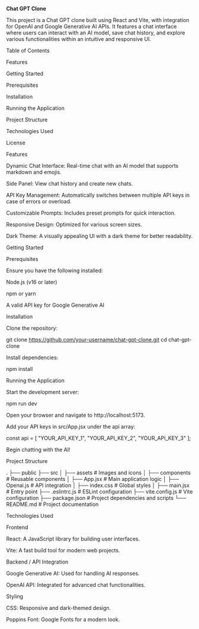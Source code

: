 **Chat GPT Clone**

This project is a Chat GPT clone built using React and Vite, with integration for OpenAI and Google Generative AI APIs. It features a chat interface where users can interact with an AI model, save chat history, and explore various functionalities within an intuitive and responsive UI.

Table of Contents

Features

Getting Started

Prerequisites

Installation

Running the Application

Project Structure

Technologies Used

License

Features

Dynamic Chat Interface: Real-time chat with an AI model that supports markdown and emojis.

Side Panel: View chat history and create new chats.

API Key Management: Automatically switches between multiple API keys in case of errors or overload.

Customizable Prompts: Includes preset prompts for quick interaction.

Responsive Design: Optimized for various screen sizes.

Dark Theme: A visually appealing UI with a dark theme for better readability.

Getting Started

Prerequisites

Ensure you have the following installed:

Node.js (v16 or later)

npm or yarn

A valid API key for Google Generative AI

Installation

Clone the repository:

git clone https://github.com/your-username/chat-gpt-clone.git
cd chat-gpt-clone

Install dependencies:

npm install

Running the Application

Start the development server:

npm run dev

Open your browser and navigate to http://localhost:5173.

Add your API keys in src/App.jsx under the api array:

const api = [
  "YOUR_API_KEY_1",
  "YOUR_API_KEY_2",
  "YOUR_API_KEY_3"
];

Begin chatting with the AI!

Project Structure

.
├── public
├── src
│   ├── assets         # Images and icons
│   ├── components     # Reusable components
│   ├── App.jsx        # Main application logic
│   ├── Openai.js      # API integration
│   ├── index.css      # Global styles
│   ├── main.jsx       # Entry point
├── .eslintrc.js       # ESLint configuration
├── vite.config.js     # Vite configuration
├── package.json       # Project dependencies and scripts
└── README.md          # Project documentation

Technologies Used

Frontend

React: A JavaScript library for building user interfaces.

Vite: A fast build tool for modern web projects.

Backend / API Integration

Google Generative AI: Used for handling AI responses.

OpenAI API: Integrated for advanced chat functionalities.

Styling

CSS: Responsive and dark-themed design.

Poppins Font: Google Fonts for a modern look.
